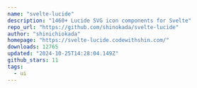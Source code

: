 ```yaml
---
name: "svelte-lucide"
description: "1460+ Lucide SVG icon components for Svelte"
repo_url: "https://github.com/shinokada/svelte-lucide"
author: "shinichiokada"
homepage: "https://svelte-lucide.codewithshin.com/"
downloads: 12765
updated: "2024-10-25T14:28:04.149Z"
github_stars: 11
tags: 
  - ui
---
```

